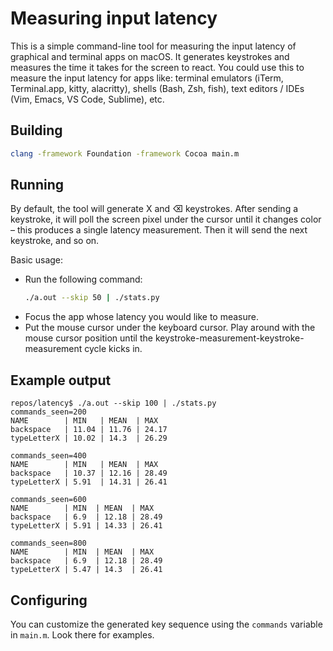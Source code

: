 # Measuring input latency

This is a simple command-line tool for measuring the input latency of graphical and terminal apps on macOS. It generates keystrokes and measures the time it takes for the screen to react. You could use this to measure the input latency for apps like: terminal emulators (iTerm, Terminal.app, kitty, alacritty), shells (Bash, Zsh, fish), text editors / IDEs (Vim, Emacs, VS Code, Sublime), etc.

## Building

``` bash
clang -framework Foundation -framework Cocoa main.m
```

## Running

By default, the tool will generate X and ⌫ keystrokes. After sending a keystroke, it will poll the screen pixel under the cursor until it changes color – this produces a single latency measurement. Then it will send the next keystroke, and so on.

Basic usage:
- Run the following command:
  ``` bash
  ./a.out --skip 50 | ./stats.py
  ```
- Focus the app whose latency you would like to measure.
- Put the mouse cursor under the keyboard cursor. Play around with the mouse cursor position until the keystroke-measurement-keystroke-measurement cycle kicks in.

## Example output

```
repos/latency$ ./a.out --skip 100 | ./stats.py
commands_seen=200
NAME        | MIN   | MEAN  | MAX
backspace   | 11.04 | 11.76 | 24.17
typeLetterX | 10.02 | 14.3  | 26.29

commands_seen=400
NAME        | MIN   | MEAN  | MAX
backspace   | 10.37 | 12.16 | 28.49
typeLetterX | 5.91  | 14.31 | 26.41

commands_seen=600
NAME        | MIN  | MEAN  | MAX
backspace   | 6.9  | 12.18 | 28.49
typeLetterX | 5.91 | 14.33 | 26.41

commands_seen=800
NAME        | MIN  | MEAN  | MAX
backspace   | 6.9  | 12.18 | 28.49
typeLetterX | 5.47 | 14.3  | 26.41
```

## Configuring

You can customize the generated key sequence using the `commands` variable in `main.m`. Look there for examples.

